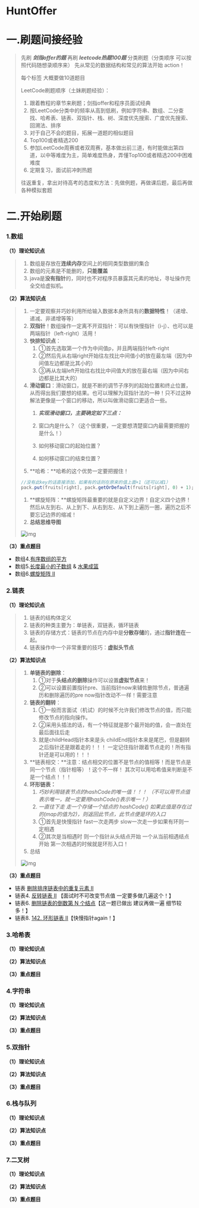 # HuntOffer

# **一.刷题间接经验**

> 先刷  ***剑指offer的题***  再刷 ***leetcode热题100题***  分类刷题（分类顺序 可以按照代码随想录顺序来） 先从常见的数据结构和常见的算法开始 action！
>
> 每个标签 大概要做10道题目
>
> LeetCode刷题顺序（土妹刷题经验）：
>
> 1. 跟着教程的章节来刷题；剑指offer和程序员面试经典
> 2. 按LeetCode分类中的频率从高到低刷，例如字符串、数组、二分查找、哈希表、链表、双指针、栈、树、深度优先搜索、广度优先搜索、回溯法、排序
> 3. 对于自己不会的题目，拓展一道题的相似题目
> 4. Top100或者精选200
> 5. 参加LeetCode周赛或者双周赛，基本做出前三道，有时能做出第四道，以中等难度为主，简单难度热身，弄懂Top100或者精选200中困难难度
> 6. 定期复习，面试前冲刺热题
>
> 往返重复，拿出对待高考的态度和方法：先做例题，再做课后题，最后再做各种模拟套题

# **二.开始刷题**

### **1.数组**

**（1）理论知识点**

> 1. 数组是存放在**连续内存**空间上的相同类型数据的集合
> 2. 数组的元素是不能删的，**只能覆盖**
> 3. java是**没有指针**的，同时也不对程序员暴露其元素的地址，寻址操作完全交给虚拟机。

**（2）算法知识点**

> 1. 一定要观察并巧妙利用所给输入数据本身所具有的**数据特性**！（递增、递减、非递增等等）
> 2. **双指针**！数组操作一定离不开双指针：可以有快慢指针（i-j）、也可以是两端指针（left-right）活用！
> 3. **快排知识点**：
>    1. ①首先选取第一个作为中间值p，并且两端指针left-right 
>    2. ②然后先从右端right开始往左找比中间值小的放在最左端（因为中间值左边都是比其小的） 
>    3. ③再从左端left开始往右找比中间值大的放在最右端（因为中间右边都是比其大的）
> 4. **滑动窗口**：滑动窗口，就是不断的调节子序列的起始位置和终止位置，从而得出我们要想的结果。也可以理解为双指针法的一种！只不过这种解法更像是一个窗口的移动，所以叫做滑动窗口更适合一些。
>    1.  ***实现滑动窗口，主要确定如下三点：***
>
>    2. 窗口内是什么？（这个很重要，一定要想清楚窗口内最需要把握的是什么！）
>    3. 如何移动窗口的起始位置？
>    4. 如何移动窗口的结束位置？
> 5. **哈希：**哈希的这个优势一定要把握住！
>
> ```Java
> //没有此key的话直接添加，如果有的话则在原来的值上面+1（还可以减1）
> pack.put(fruits[right], pack.getOrDefault(fruits[right], 0) + 1);
> ```
>
> 1. **螺旋矩阵：**螺旋矩阵最重要的就是自定义边界！自定义四个边界！然后从左到右、从上到下、从右到左、从下到上遍历一圈，遍历之后不要忘记边界的缩减！
> 2. **总结思维导图**
>
> ![img](https://ovxmsaoguz.feishu.cn/space/api/box/stream/download/asynccode/?code=ODNhYjQzYThjMjcxMzJmMjE5NGYwMjFjMWU0ZTNlMTlfOVZ5ZkdnZkhaRzVUY3U3WE1qczhWbjRzdGZrWlR6U3ZfVG9rZW46UEZiQmJrSHg0b0FiRk54ekRhMGNNNHhVbnNlXzE2OTc0MjE2ODY6MTY5NzQyNTI4Nl9WNA)

**（3）重点题目**

- 数组4.[有序数组的平方](https://leetcode.cn/problems/squares-of-a-sorted-array/)
- 数组5.[长度最小的子数组](https://leetcode.cn/problems/minimum-size-subarray-sum/) & [水果成篮](https://leetcode.cn/problems/fruit-into-baskets/)
- 数组6.[螺旋矩阵 II](https://leetcode.cn/problems/spiral-matrix-ii/)

### **2.链表**

**（1）理论知识点**

> 1. 链表的结构体定义
> 2. 链表的种类主要为：单链表，双链表，循环链表
> 3. 链表的存储方式：链表的节点在内存中是**分散存储**的，通过**指针连在**一起。
> 4. 链表操作中一个非常重要的技巧：**虚拟头节点**

**（2）算法知识点**

> 1. **单链表的删除**：
>    1. ①对于**头结点的删除**操作可以设置**虚拟节点**来！
>    2.  ②可以设置前置指针pre、当前指针now来辅佐删除节点，普通遍历和删除遍历的pre now指针改动不一样！需要注意
> 2. **链表的翻转**：
>    1. ①一般而言面试（机试）的时候不允许我们修改节点的值，而只能修改节点的指向操作。
>    2. ②采用头插法的话，有一个特征就是那个最开始的值，会一直处在最后面往后走
>    3. 就是childHead指针本来是头 childEnd指针本来是尾巴，但是翻转之后指针还是跟着走的！！！ 一定记住指针跟着节点走的！所有指针还是可以用的！！！
> 3. **链表相交：**注意：结点相交的位置不是节点的值相等！而是节点是同一个节点（指针相等）！这个不一样！ 其次可以用哈希值来判断是不是一个结点！！！
> 4. **环形链表：**
>    1. *巧妙利用链表节点的hashCode的唯一值！！！ （不可以用节点值表示唯一，就一定要用hashCode()表示唯一！）*
>    2. *一直往下走 走一个存储一个结点的 hashCode() 如果此值是存在过的(map的值为2)，则返回此节点，此节点便是环的入口*
>    3. ①首先是快慢指针 fast一次走两步 slow一次走一步如果有环则一定相遇 
>    4. ②其次是当相遇时 则一个指针从头结点开始 一个从当前相遇结点开始 第一次相遇的时候就是环形入口！
> 5. 总结
>
> ![img](https://ovxmsaoguz.feishu.cn/space/api/box/stream/download/asynccode/?code=MTg0ZmE5NGFhMTE3ODdlMzM2OWVhY2YxNmQ3MTVhZGNfMGl6WDVRWkJSaWZ3bUwzUmZtUmlYNWRkY3FFVWpjaTRfVG9rZW46QmQ1RmJRcGVXb0VhdzV4NVNocWNLWkt4bm9nXzE2OTc0MjE2ODY6MTY5NzQyNTI4Nl9WNA)

**（3）重点题目**

- 链表 [删除排序链表中的重复元素 II](https://leetcode.cn/problems/remove-duplicates-from-sorted-list-ii/)
- 链表4. [反转链表 II](https://leetcode.cn/problems/reverse-linked-list-ii/) 【面试时不可改变节点值 一定要多做几遍这个！】
- 链表6. [删除链表的倒数第 N 个结点](https://leetcode.cn/problems/remove-nth-node-from-end-of-list/)【这一题已做出 建议再做一遍 细节较多！】
- 链表8. [142. 环形链表 II](https://leetcode.cn/problems/linked-list-cycle-ii/)【快慢指针again！】

### **3.哈希表**

**（1）理论知识点**

**（2）算法知识点**

**（3）重点题目**

### **4.字符串**

**（1）理论知识点**

**（2）算法知识点**

**（3）重点题目**

### **5.双指针**

**（1）理论知识点**

**（2）算法知识点**

**（3）重点题目**

### **6.栈与队列**

**（1）理论知识点**

**（2）算法知识点**

**（3）重点题目**

### **7.二叉树**

**（1）理论知识点**

**（2）算法知识点**

**（3）重点题目**